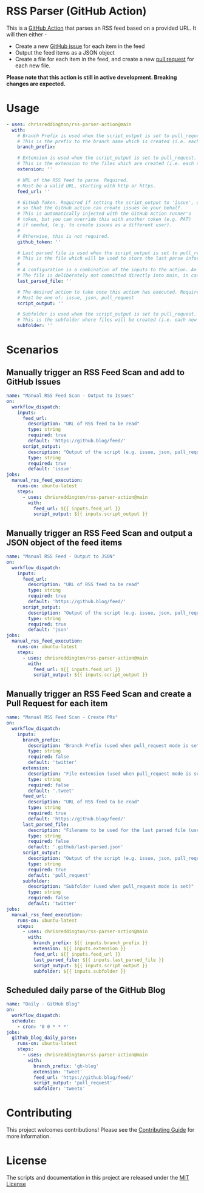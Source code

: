 # RSS Parser (GitHub Action)

This is a [GitHub Action](https://docs.github.com/en/actions/learn-github-actions/understanding-github-actions) that parses an RSS feed based on a provided URL. It will then either -
- Create a new [GitHub issue](https://docs.github.com/en/issues/tracking-your-work-with-issues/about-issues) for each item in the feed
- Output the feed items as a JSON object
- Create a file for each item in the feed, and create a new [pull request](https://docs.github.com/en/github/collaborating-with-issues-and-pull-requests/about-pull-requests) for each new file.

**Please note that this action is still in active development. Breaking changes are expected.**

# Usage

<!-- start usage -->

```yaml
- uses: chrisreddington/rss-parser-action@main
  with:
    # Branch Prefix is used when the script_output is set to pull_request.
    # This is the prefix to the branch name which is created (i.e. each new feed item will be created in  a new git branch. The branch will have a prefix using this input).
    branch_prefix:

    # Extension is used when the script_output is set to pull_request.
    # This is the extension to the files which are created (i.e. each new feed item will be a new file with this extension).
    extension: ''

    # URL of the RSS feed to parse. Required.
    # Must be a valid URL, starting with http or https.
    feed_url: ''

    # GitHub Token. Required if setting the script_output to 'issue', or 'pull_request'. 
    # so that the GitHub action can create issues on your behalf.
    # This is automatically injected with the GitHub Action runner's
    # token, but you can override this with another token (e.g. PAT)
    # if needed, (e.g. to create issues as a different user).
    # 
    # Otherwise, this is not required.
    github_token: ''

    # Last parsed file is used when the script_output is set to pull_request.
    # This is the file which will be used to store the last parse information for each configuration.
    # 
    # A configuration is a combination of the inputs to the action. An example can be found in the repository for this action, under the .github folder, in a branch called 'twitter-config'.
    # The file is deliberately not committed directly into main, in case there are branch protection rules in place. Instead, it's up to the user to merge the file into main.
    last_parsed_file: ''

    # The desired action to take once this action has executed. Required.
    # Must be one of: issue, json, pull_request
    script_output: ''

    # Subfolder is used when the script_output is set to pull_request.
    # This is the subfolder where files will be created (i.e. each new feed item will be a new file in that subfolder).
    subfolder: ''
```

# Scenarios

## Manually trigger an RSS Feed Scan and add to GitHub Issues

```yaml
name: "Manual RSS Feed Scan - Output to Issues"
on:
  workflow_dispatch:
    inputs:
      feed_url:
        description: "URL of RSS feed to be read"
        type: string
        required: true
        default: 'https://github.blog/feed/'
      script_output:
        description: "Output of the script (e.g. issue, json, pull_request)"
        type: string
        required: true
        default: 'issue'
jobs:
  manual_rss_feed_execution:
    runs-on: ubuntu-latest
    steps: 
      - uses: chrisreddington/rss-parser-action@main
        with:
          feed_url: ${{ inputs.feed_url }}
          script_output: ${{ inputs.script_output }}
```

## Manually trigger an RSS Feed Scan and output a JSON object of the feed items

```yaml
name: "Manual RSS Feed - Output to JSON"
on:
  workflow_dispatch:
    inputs:
      feed_url:
        description: "URL of RSS feed to be read"
        type: string
        required: true
        default: 'https://github.blog/feed/'
      script_output:
        description: "Output of the script (e.g. issue, json, pull_request)"
        type: string
        required: true
        default: 'json'
jobs:
  manual_rss_feed_execution:
    runs-on: ubuntu-latest
    steps: 
      - uses: chrisreddington/rss-parser-action@main
        with:
          feed_url: ${{ inputs.feed_url }}
          script_output: ${{ inputs.script_output }}
```

## Manually trigger an RSS Feed Scan and create a Pull Request for each item

```yaml
name: "Manual RSS Feed Scan - Create PRs"
on:
  workflow_dispatch:
    inputs:
      branch_prefix:
        description: "Branch Prefix (used when pull_request mode is set)"
        type: string
        required: false
        default: 'twitter'
      extension:
        description: "File extension (used when pull_request mode is set)"
        type: string
        required: false
        default: '.tweet'
      feed_url:
        description: "URL of RSS feed to be read"
        type: string
        required: true
        default: 'https://github.blog/feed/'
      last_parsed_file:
        description: "Filename to be used for the last parsed file (used when pull_request mode is set)"
        type: string
        required: false
        default: '.github/last-parsed.json'
      script_output:
        description: "Output of the script (e.g. issue, json, pull_request)"
        type: string
        required: true
        default: 'pull_request'
      subfolder:
        description: "Subfolder (used when pull_request mode is set)"
        type: string
        required: false
        default: 'twitter'
jobs:
  manual_rss_feed_execution:
    runs-on: ubuntu-latest
    steps: 
      - uses: chrisreddington/rss-parser-action@main
        with:
          branch_prefix: ${{ inputs.branch_prefix }}
          extension: ${{ inputs.extension }}
          feed_url: ${{ inputs.feed_url }}
          last_parsed_file: ${{ inputs.last_parsed_file }}
          script_output: ${{ inputs.script_output }}
          subfolder: ${{ inputs.subfolder }}
```

## Scheduled daily parse of the GitHub Blog

```yaml
name: "Daily - GitHub Blog"
on:
  workflow_dispatch:
  schedule: 
    - cron: '0 0 * * *'
jobs:
  github_blog_daily_parse:
    runs-on: ubuntu-latest
    steps: 
      - uses: chrisreddington/rss-parser-action@main
        with:
          branch_prefix: 'gh-blog'
          extension: 'tweet'
          feed_url: 'https://github.blog/feed/'
          script_output: 'pull_request'
          subfolder: 'tweets'
```

# Contributing

This project welcomes contributions! Please see the [Contributing Guide](CONTRIBUTING.md) for more information.

# License

The scripts and documentation in this project are released under the [MIT License](LICENSE)
